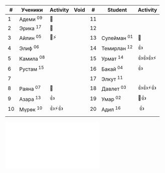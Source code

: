 
| #   | Ученики              | Activity | Void | #   | Student                | Activity |
| --- | -------------------- | -------- | ---- | --- | ---------------------- | -------- |
| 1   | Адеми <sup>09</sup>  | 👻       |      | 11  |                        |          |
| 2   | Эрика <sup>17</sup>  | 👻       |      | 12  |                        |          |
| 3   | Айлин <sup>05</sup>  | 🧐⚡      |      | 13  | Сулейман <sup>01</sup> | 👻       |
| 4   | Элиф <sup>06</sup>   |          |      | 14  | Темирлан <sup>12</sup> | 👍       |
| 5   | Камила <sup>08</sup> |          |      | 15  | Урмат <sup>14</sup>    | 👍👍👍⚡  |
| 6   | Рустам <sup>15</sup> |          |      | 16  | Бакай <sup>04</sup>    | 👍       |
| 7   |                      |          |      | 17  | Элкут <sup>11</sup>    |          |
| 8   | Раяна <sup>07</sup>  | 👻       |      | 18  | Давлет <sup>03</sup>   | 👍👍⚡👍  |
| 9   | Азара <sup>13</sup>  | 👍       |      | 19  | Умар <sup>02</sup>     | 🧐👍     |
| 10  | Мүрөк <sup>10</sup>  | 👍⚡👍    |      | 20  | Адил <sup>16</sup>     |  👍      |
|     |                      |          |      |     |                        |          |

![emojis](emojis.md)